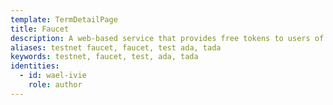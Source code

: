 ```yaml
---
template: TermDetailPage
title: Faucet
description: A web-based service that provides free tokens to users of a testnet.
aliases: testnet faucet, faucet, test ada, tada
keywords: testnet, faucet, test, ada, tada
identities:
  - id: wael-ivie
    role: author
---
```

